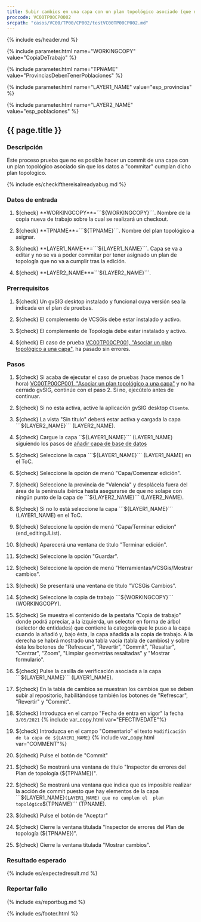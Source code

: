 ```yaml
---
title: Subir cambios en una capa con un plan topológico asociado (que no pasen el plan)
proccode: VC00TP00CP0002
srcpath: "casos/VC00/TP00/CP002/testVC00TP00CP002.md"
---
```


{% include es/header.md %}

{% include parameter.html name="WORKINGCOPY" value="CopiaDeTrabajo" %}

{% include parameter.html name="TPNAME" value="ProvinciasDebenTenerPoblaciones" %}

{% include parameter.html name="LAYER1_NAME" value="esp_provincias" %}

{% include parameter.html name="LAYER2_NAME" value="esp_poblaciones" %}


## {{ page.title }}

### Descripción

Este proceso prueba que no es posible hacer un commit de una capa con un plan topológico asociado sin que los
datos a "commitar" cumplan dicho plan topologico.

{% include es/checkifthereisalreadyabug.md %}

### Datos de entrada

1. ${check} **WORKINGCOPY**=```${WORKINGCOPY}```. Nombre de la copia nueva de trabajo sobre la cual se realizará un checkout.

1. ${check} **TPNAME**=```${TPNAME}```. Nombre del plan topológico a asignar.

1. ${check} **LAYER1_NAME**=```${LAYER1_NAME}```. Capa se va a editar y no se va a poder commitar
   por tener asignado un plan de topología que no va a cumplir tras la edición.

1. ${check} **LAYER2_NAME**=```${LAYER2_NAME}```. 

### Prerrequisitos

1. ${check} Un gvSIG desktop instalado y funcional cuya versión sea la indicada en el plan de pruebas.

1. ${check} El complemento de VCSGis debe estar instalado y activo.

1. ${check} El complemento de Topología debe estar instalado y activo.

1. ${check} El caso de prueba [VC00TP00CP001, "Asociar un plan topológico a una capa"](../../TP00/CP001/testVC00TP00CP001.md),
   ha pasado sin errores.

### Pasos

1. ${check} Si acaba de ejecutar el caso de pruebas (hace menos de 1 hora) 
   [VC00TP00CP001, "Asociar un plan topológico a una capa"](../../TP00/CP001/testVC00TP00CP001.md)
    y no ha cerrado gvSIG, continúe con el paso 2. Si no, ejecútelo antes de continuar.

2. ${check} Si no esta activa, active la aplicación gvSIG desktop  ```Cliente```.

3. ${check} La vista "Sin titulo" deberá estar activa y cargada la capa ```${LAYER2_NAME}``` (LAYER2_NAME).
   
4. ${check} Cargue la capa ``${LAYER1_NAME}``` (LAYER1_NAME) siguiendo los pasos de 
    [añadir capa de base de datos](../../PROC/022/procVC00PROC022.html?CONNAME=${WORKINGCOPY}&TABLENAME=${LAYER1_NAME}) 

5. ${check} Seleccione la capa ```${LAYER1_NAME}``` (LAYER1_NAME) en el ToC.

6. ${check} Seleccione la opción de menú "Capa/Comenzar edición".

7. ${check} Seleccione la provincia de "Valencia" y desplácela fuera del área de la península ibérica hasta
    asegurarse de que no solape con ningún punto de la capa de ```${LAYER2_NAME}``` (LAYER2_NAME).

8. ${check} Si no lo está seleccione la capa ```${LAYER1_NAME}``` (LAYER1_NAME) en el ToC.

9. ${check} Seleccione la opción de menú "Capa/Terminar edicion" (end_editingJList).

10. ${check} Aparecerá una ventana de titulo "Terminar edición".

11. ${check} Seleccione la opción "Guardar".

12. ${check} Seleccione la opción de menú "Herramientas/VCSGis/Mostrar cambios".

13. ${check} Se presentará una ventana de título  "VCSGis Cambios".

14. ${check} Seleccione la copia de trabajo ```${WORKINGCOPY}``` (WORKINGCOPY).

15. ${check} Se muestra el contenido de la pestaña "Copia de trabajo" donde podrá apreciar,
    a la izquierda, un selector en forma de árbol (selector de entidades) que contiene la categoría que le 
    puso a la capa cuando la añadió y, bajo ésta, la capa añadida a la copia de trabajo.
    A la derecha se habrá mostrado una tabla vacía (tabla de cambios) y sobre ésta los botones de "Refrescar",
    "Revertir", "Commit", "Resaltar", "Centrar", "Zoom", "Limpiar geometrías resaltadas" y "Mostrar formulario".

16. ${check} Pulse la casilla de verificación asociada a la capa ```${LAYER1_NAME}``` (LAYER1_NAME).

17. ${check} En la tabla de cambios se muestran los cambios que se deben subir al repositorio, 
    habilitándose también los botones de "Refrescar", "Revertir" y "Commit".

18. ${check} Introduzca en el campo "Fecha de entra en vigor" la fecha <code id="EFECTIVEDATE" class="language-plaintext highlighter-rouge">3/05/2021</code> {% include var_copy.html var="EFECTIVEDATE"%}

19. ${check} Introduzca en el campo "Comentario" el texto <code id="COMMENT" class="language-plaintext highlighter-rouge">Modificación de la capa de ${LAYER1_NAME}</code> {% include var_copy.html var="COMMENT"%}

20. ${check} Pulse el botón de "Commit"

21. ${check} Se mostrará una ventana de titulo "Inspector de errores del Plan de topología (${TPNAME})".
    
22. ${check} Se mostrará una ventana que indica que es imposible realizar la 
    acción de commit puesto que hay elementos  de la capa ```${LAYER1_NAME}``` (LAYER1_NAME) que no cumplen el 
    plan topológico ```${TPNAME}``` (TPNAME).
    
23. ${check} Pulse el botón de "Aceptar"

24. ${check} Cierre la ventana titulada "Inspector de errores del Plan de topología (${TPNAME})".

25. ${check} Cierre la ventana titulada "Mostrar cambios".

### Resultado esperado

{% include es/expectedresult.md %}

### Reportar fallo

{% include es/reportbug.md %}

{% include es/footer.html %}
